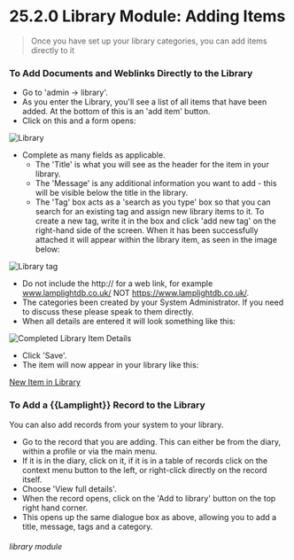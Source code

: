 # 25.2.0 Library Module: Adding Items

> Once you have set up your library categories, you can add items directly to it

### To Add Documents and Weblinks Directly to the Library

- Go to 'admin -> library'. 
- As you enter the Library, you'll see a list of all items that have been added. At the bottom of this is an 'add item' button. 
- Click on this and a form opens:

![Library](199a.jpg)

- Complete as many fields as applicable. 
   - The 'Title' is what you will see as the header for the item in your library.
   - The 'Message' is any additional information you want to add - this will be visible below the title in the library. 
   - The 'Tag' box acts as a 'search as you type' box so that you can search for an existing tag and assign new library items to it. To create a new tag, write it in the box and click 'add new tag' on the right-hand side of the screen. When it has been successfully attached it will appear within the library item, as seen in the image below:

![Library tag](199b.jpg)

   - Do not include the http:// for a web link, for example www.lamplightdb.co.uk/ NOT https://www.lamplightdb.co.uk/.
   - The categories been created by your System Administrator. If you need to discuss these please speak to them directly. 
- When all details are entered it will look something like this:

![Completed Library Item Details](25.2.0a.png)

- Click 'Save'.
- The item will now appear in your library like this:

[New Item in Library](25.2.0b.png)

### To Add a {{Lamplight}} Record to the Library

You can also add records from your system to your library.
- Go to the record that you are adding. This can either be from the diary, within a profile or via the main menu. 
- If it is in the diary, click on it, if it is in a table of records click on the context menu button to the left, or right-click directly on the record itself.
- Choose 'View full details'. 
- When the record opens, click on the 'Add to library' button on the top right hand corner. 
- This opens up the same dialogue box as above, allowing you to add a title, message, tags and  a category.  


###### library module

